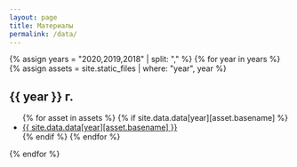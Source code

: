 ```yaml
---
layout: page
title: Материалы
permalink: /data/
---
```


{% assign years = "2020,2019,2018" | split: "," %}
{% for year in years %}
{% assign assets = site.static_files | where: "year", year %}

## {{ year }} г.

<ul>
  {% for asset in assets %}
  {% if site.data.data[year][asset.basename] %}
  <li><a href="{{ asset.path | relative_url }}">{{ site.data.data[year][asset.basename] }}</a></li>
  {% endif %}
  {% endfor %}
</ul>

{% endfor %}
